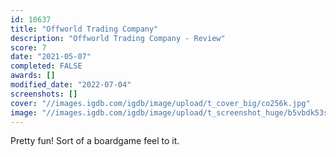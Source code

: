 ```yaml
---
id: 10637
title: "Offworld Trading Company"
description: "Offworld Trading Company - Review"
score: 7
date: "2021-05-07"
completed: FALSE
awards: []
modified_date: "2022-07-04"
screenshots: []
cover: "//images.igdb.com/igdb/image/upload/t_cover_big/co256k.jpg"
image: "//images.igdb.com/igdb/image/upload/t_screenshot_huge/b5vbdk53sn1rf3mnu4ob.jpg"
---
```

Pretty fun! Sort of a boardgame feel to it.
